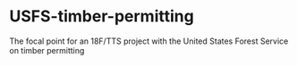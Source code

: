 # USFS-timber-permitting
The focal point for an 18F/TTS project with the United States Forest Service on timber permitting
